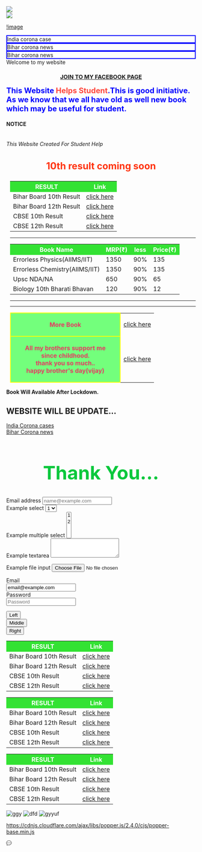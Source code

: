 
<head>
<title>discovery help</title>
<link rel="stylesheet" href="https://stackpath.bootstrapcdn.com/bootstrap/4.5.0/css/bootstrap.min.css" integrity="sha384-9aIt2nRpC12Uk9gS9baDl411NQApFmC26EwAOH8WgZl5MYYxFfc+NcPb1dKGj7Sk" crossorigin="anonymous">
</head>
<style type="text/css">
  
.container1 {
    height: 100px;
    display: flex;
    align-items: center;
    justify-content: center;
   color:#fff;
   background:rgb(255, 255, 77);
   font-size:30px;
text-right:44px;
padding:8px;
}
.tss{
padding-left:10px;
}
  
.containerv {
    height: 100px;
    display: flex;
    align-items: center;
    justify-content: center;
   color:#fff;
   background:rgba(255, 26, 90,0.9);
   font-size:30px;
text-right:44px;
padding:8px;
}

.item {
    width: em;
}
      

table{
     align:center;
   teble-align:center;
   text-align:center;
   margin:1.99rem;
}

body{
  border: 2px solid rgba(200,20,19,0.5);
  background:rgb(255,255,255);
        

}

td,
th {
    border: 5px solid rgb(190, 255, 190);
    padding: 20px;
    margin-right: 150px;
   }
  th[scope="col"] {
  background-color:rgba(2,220,2,.8);
   color:#fff;
   margin-right: 1500px;
}
 th[scope="row"] {
    text-align: center;
    border-align:center;
    margin: auto;
  border-right:65px;
  border-left: 73px;
  width: 250px;
  color: rgb(230,59,99);
  border: 2px solid yellow;
  height: 60px;
  background:rgba(100,255,110,.9);
  padding: 20px;
  
}
.cont{
border:2px solid blue;
}

</style>
<div class="container-fluid"></div>
  <div class="row">
  	<div class="col-lg-6 col-md-6 col-12">
  		<img src="https://yt3.ggpht.com/a-/AOh14Gjou2AHW5Af4qh6w1htddrwPU1hckQaz5yypVUnRCU=s88-c-k-c0xffffffff-no-rj-mo" class="img-fluid">
  	</div>
  	<div class="col-lg-6 col-md-6 col-12">
  		<img src="https://yt3.ggpht.com/a-/AOh14Gjou2AHW5Af4qh6w1htddrwPU1hckQaz5yypVUnRCU=s88-c-k-c0xffffffff-no-rj-mo"  class="img-fluid">
  	</div>
  </div>
</div>



[!image](https://photos.app.goo.gl/1e89xXCwayZTwUHf6)

<div class="container">
  <div class="row">
    <div class="col-lg-4 cont pt-2 ">
      India corona case
    </div>
    <div class="col-lg-2 cont pt-2">
      Bihar corona news
    </div>
    <div class="col-lg-2 cont bg-primary">
      Bihar corona news
    </div>
  </div>
</div>

 <div class="containerv">
        <div class="item">Welcome to my website</div>
    </div>

 <h3 style="color:rgb(59, 255, 163);text-align: center;font-size:15px"><a href="https://www.facebook.com/Life-long-104599801271473"> JOIN TO MY FACEBOOK PAGE</a></h3>

<h3 style="color:blue;margin:auto;font-size:20px"> This Website <span style="color:rgb(255,70,60)"> Helps Student</span>.This is good initiative.
 As we know that we all have old as well new book which may be useful for student.</h3>
 
 <div class="jumbotron text-center">  
  <h4 class="display-4" text-info> NOTICE</h4>
   <h6 class="display-6" text-info><br>This Website Created For Student Help</h6>                           
                
   
  </div>     
<h3 style="color:rgb(255, 51, 15);text-align: center;font-size:25px">10th result coming soon</h3>   
 <div class="tss"> 
<table>
  
<tr>
  <th scope="col"> RESULT</th>
        <th scope="col"> Link</th>
      
</tr>

<tr>
 <td> Bihar Board 10th Result </td>
 <td><a href="http://biharboardonline.bihar.gov.in/">click here</a></td>
  
</tr>

<tr>
  
 <td> Bihar Board 12th Result </td>
 <td><a href="http://onlinebseb.in/">click here</a></td>
 
</tr>

<tr>
  
 <td>  CBSE 10th Result</td>
 <td><a href="http://cbseresults.nic.in/class10/class10th19.htm">click here</a></td>
 
</tr>
<tr>

 <td>  CBSE 12th Result</td>
 <td><a href="http://cbseresults.nic.in/class12/class12th19.htm">click here</a></td>
 
</tr>
</table>

<hr>
</div>
<div class="tss">
  <table>
  <tr>
  <th scope="col"> Book Name </th>
        <th scope="col">MRP(₹)</th>
        <th scope="col">less</th>
        <th scope="col">Price(₹)</th>
</tr>
<tr>
 <td> Errorless Physics(AIIMS/IIT) </td>
 <td>1350</td>
 <td  id="viju" >90%</td>
 <td  id="viju" >135</td>
  
</tr>
<tr>
 <td> Errorless Chemistry(AIIMS/IIT) </td>
 <td>1350</td>
 <td  id="viju" >90%</td>
 <td  id="viju" >135</td>
  
</tr>
<tr>
<td>  Upsc NDA/NA   </td>
 <td>650</td>
 <td  id="viju" >90%</td>
 <td  id="viju" >65</td>
  
</tr> 
<tr>
<td> Biology 10th Bharati Bhavan </td>
 <td>120</td>
 <td  id="viju" >90%</td>
 <td  id="viju" >12</td>
  
</tr> 
</table>
</div>
<div class="tss">
 <table>  
   <tr>
      <th scope="row">More Book</th>
 <td><a href="https://docs.google.com/spreadsheets/d/1kvnfD-IXiNV7L51Zh9LpoPR2V5DxA_YF1zh9-gUldmw/edit?usp=sharing
   ">click here</a></td>
  </tr>
 <hr>
<hr>  
  <tr>
    <th scope="row">All my brothers support me since childhood.<br>thank you so much..<br>happy brother's day(vijay)</th> 
    <td><a href="https://forms.gle/5rYRkacWytBEdRN49">click here</a></td>
    
  </tr>
  </table>
  </div>
  
 **Book Will Available After Lockdown.**  
 
##         WEBSITE WILL BE UPDATE... 

 <div class="containerv">
        <div class="item"><a href="https://www.worldometers.info/coronavirus/country/india/">India Corona cases</a></div>
    </div>
  <div class="container1">
        <div class="item"><a href="https://navbharattimes.indiatimes.com/state/bihar/patna/coronavirus-latest-update-inbihar-corona-patient-bihar-district-wise-detail/articleshow/75312015.cms">Bihar Corona news</a></div>
    </div>

   <h1 style="color:rgb(10,200,60);font-size:50px;text-align: center;">Thank You... </h1>
   <form>
  <div class="form-group">
    <label for="exampleFormControlInput1">Email address</label>
    <input type="email" class="form-control" id="exampleFormControlInput1" placeholder="name@example.com">
  </div>
  <div class="form-group">
    <label for="exampleFormControlSelect1">Example select</label>
    <select class="form-control" id="exampleFormControlSelect1">
      <option>1</option>
      <option>2</option>
      <option>3</option>
      <option>4</option>
    
    </select>
  </div>
  <div class="form-group">
    <label for="exampleFormControlSelect2">Example multiple select</label>
    <select multiple class="form-control" id="exampleFormControlSelect2">
      <option>1</option>
      <option>2</option>
     
      <option>4</option>
      <option>5</option>
    </select>
  </div>
  <div class="form-group">
    <label for="exampleFormControlTextarea1">Example textarea</label>
    <textarea class="form-control" id="exampleFormControlTextarea1" rows="3"></textarea>
  </div>
</form>
<form>
  <div class="form-group">
    <label for="exampleFormControlFile1">Example file input</label>
    <input type="file" class="form-control-file" id="exampleFormControlFile1">
  </div>
</form>
<form>
  <div class="form-group row">
    <label for="staticEmail" class="col-sm-2 col-form-label">Email</label>
    <div class="col-sm-10">
      <input type="text" readonly class="form-control-plaintext" id="staticEmail" value="email@example.com">
    </div>
  </div>
  <div class="form-group row">
    <label for="inputPassword" class="col-sm-2 col-form-label">Password</label>
    <div class="col-sm-10">
      <input type="password" class="form-control" id="inputPassword" placeholder="Password">
    </div>
  </div>
</form>
<div class="jumbotron">
  	 <div class="container">
  <div class="btn-group btn-group-justified" role="group" aria-label="...">
  <div class="btn-group" role="group">
    <button type="button" class="btn btn-default">Left</button>
  </div>
  <div class="btn-group" role="group">
    <button type="button" class="btn btn-default">Middle</button>
  </div>
  <div class="btn-group" role="group">
    <button type="button" class="btn btn-default">Right</button>
  </div>
</div>
</div>
</div>

<div class="container">
  <div class="row">
    <div class="col-sm-4 col-md-6">
     <table>
  
<tr>
  <th scope="col"> RESULT</th>
        <th scope="col"> Link</th>
      
</tr>

<tr>
 <td> Bihar Board 10th Result </td>
 <td><a href="http://biharboardonline.bihar.gov.in/">click here</a></td>
  
</tr>

<tr>
  
 <td> Bihar Board 12th Result </td>
 <td><a href="http://onlinebseb.in/">click here</a></td>
 
</tr>

<tr>
  
 <td>  CBSE 10th Result</td>
 <td><a href="http://cbseresults.nic.in/class10/class10th19.htm">click here</a></td>
 
</tr>
<tr>

 <td>  CBSE 12th Result</td>
 <td><a href="http://cbseresults.nic.in/class12/class12th19.htm">click here</a></td>
 
</tr>
</table>
    </div>
    <div class="col-sm-4 col-md-6">
     <table>
  
<tr>
  <th scope="col"> RESULT</th>
        <th scope="col"> Link</th>
      
</tr>

<tr>
 <td> Bihar Board 10th Result </td>
 <td><a href="http://biharboardonline.bihar.gov.in/">click here</a></td>
  
</tr>

<tr>
  
 <td> Bihar Board 12th Result </td>
 <td><a href="http://onlinebseb.in/">click here</a></td>
 
</tr>

<tr>
  
 <td>  CBSE 10th Result</td>
 <td><a href="http://cbseresults.nic.in/class10/class10th19.htm">click here</a></td>
 
</tr>
<tr>

 <td>  CBSE 12th Result</td>
 <td><a href="http://cbseresults.nic.in/class12/class12th19.htm">click here</a></td>
 
</tr>
</table>
    </div>
   <div class="col-sm-4 col-md-6">
     <table>
  
<tr>
  <th scope="col"> RESULT</th>
        <th scope="col"> Link</th>
      
</tr>

<tr>
 <td> Bihar Board 10th Result </td>
 <td><a href="http://biharboardonline.bihar.gov.in/">click here</a></td>
  
</tr>

<tr>
  
 <td> Bihar Board 12th Result </td>
 <td><a href="http://onlinebseb.in/">click here</a></td>
 
</tr>

<tr>
  
 <td>  CBSE 10th Result</td>
 <td><a href="http://cbseresults.nic.in/class10/class10th19.htm">click here</a></td>
 
</tr>
<tr>

 <td>  CBSE 12th Result</td>
 <td><a href="http://cbseresults.nic.in/class12/class12th19.htm">click here</a></td>
 
</tr>
</table>
    </div>
  </div>
</div>

</body>
</html>


<img src="https://yt3.ggpht.com/a-/AOh14GglSeq-yRuqBVJFAik5dIJPERbLX7v1_2QkOsqUyW4=s88-c-k-c0xffffffff-no-rj-mo" alt="ggy" class="img-rounded">
<img src="https://yt3.ggpht.com/a-/AOh14GglSeq-yRuqBVJFAik5dIJPERbLX7v1_2QkOsqUyW4=s88-c-k-c0xffffffff-no-rj-mo" alt="dfd" class="img-circle">
<img src="https://yt3.ggpht.com/a-/AOh14GglSeq-yRuqBVJFAik5dIJPERbLX7v1_2QkOsqUyW4=s88-c-k-c0xffffffff-no-rj-mo" alt="gyyuf" class="img-thumbnail">


<script src="https://code.jquery.com/jquery-3.5.1.js"></script>

https://cdnjs.cloudflare.com/ajax/libs/popper.js/2.4.0/cjs/popper-base.min.js

 <script src="https://code.jquery.com/jquery-3.5.1.slim.min.js" integrity="sha384-DfXdz2htPH0lsSSs5nCTpuj/zy4C+OGpamoFVy38MVBnE+IbbVYUew+OrCXaRkfj" crossorigin="anonymous"></script>
<script src="https://cdn.jsdelivr.net/npm/popper.js@1.16.0/dist/umd/popper.min.js" integrity="sha384-Q6E9RHvbIyZFJoft+2mJbHaEWldlvI9IOYy5n3zV9zzTtmI3UksdQRVvoxMfooAo" crossorigin="anonymous"></script>
 
 <svg class="bi bi-chat-dots" width="1em" height="1em" viewBox="0 0 16 16" fill="currentColor" xmlns="http://www.w3.org/2000/svg">
  <path fill-rule="evenodd" d="M2.678 11.894a1 1 0 0 1 .287.801 10.97 10.97 0 0 1-.398 2c1.395-.323 2.247-.697 2.634-.893a1 1 0 0 1 .71-.074A8.06 8.06 0 0 0 8 14c3.996 0 7-2.807 7-6 0-3.192-3.004-6-7-6S1 4.808 1 8c0 1.468.617 2.83 1.678 3.894zm-.493 3.905a21.682 21.682 0 0 1-.713.129c-.2.032-.352-.176-.273-.362a9.68 9.68 0 0 0 .244-.637l.003-.01c.248-.72.45-1.548.524-2.319C.743 11.37 0 9.76 0 8c0-3.866 3.582-7 8-7s8 3.134 8 7-3.582 7-8 7a9.06 9.06 0 0 1-2.347-.306c-.52.263-1.639.742-3.468 1.105z"/>
  <path d="M5 8a1 1 0 1 1-2 0 1 1 0 0 1 2 0zm4 0a1 1 0 1 1-2 0 1 1 0 0 1 2 0zm4 0a1 1 0 1 1-2 0 1 1 0 0 1 2 0z"/>
</svg>



